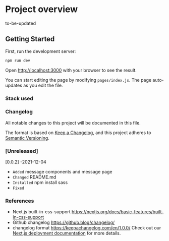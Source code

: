 # Project overview

to-be-updated

## Getting Started

First, run the development server:

```bash
npm run dev

```

Open [http://localhost:3000](http://localhost:3000) with your browser to see the result.

You can start editing the page by modifying `pages/index.js`. The page auto-updates as you edit the file.

### Stack used

### Changelog

All notable changes to this project will be documented in this file.

The format is based on [Keep a Changelog](https://keepachangelog.com/en/1.0.0/),
and this project adheres to [Semantic Versioning](https://semver.org/spec/v2.0.0.html).

### [Unreleased]

[0.0.2] -2021-12-04

- `Added` message components and message page
- `Changed` README.md
- `Installed` npm install sass
- `Fixed`

### References

- Next.js built-in-css-support https://nextjs.org/docs/basic-features/built-in-css-support
- Github changelog https://github.blog/changelog/
- changelog format https://keepachangelog.com/en/1.0.0/
Check out our [Next.js deployment documentation](https://nextjs.org/docs/deployment) for more details.
